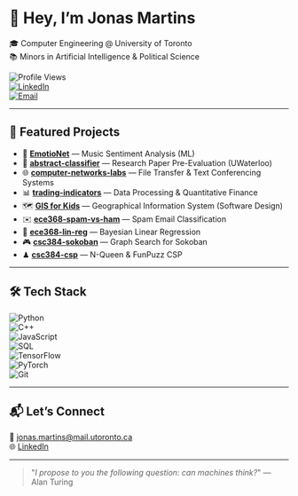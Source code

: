 # 👋 Hey, I’m Jonas Martins  

🎓 Computer Engineering @ University of Toronto  
📚 Minors in Artificial Intelligence & Political Science  

![Profile Views](https://komarev.com/ghpvc/?username=jonasxmartins&style=flat-square&color=blue)  
[![LinkedIn](https://img.shields.io/badge/LinkedIn-blue?style=flat&logo=linkedin&logoColor=white)](https://www.linkedin.com/in/jonasxmartins)  
[![Email](https://img.shields.io/badge/Email-Contact%20Me-red?style=flat&logo=gmail&logoColor=white)](mailto:jonas.martins@mail.utoronto.ca)  

---

## 🚀 Featured Projects  

- 🎵 **[EmotioNet](https://github.com/jonasxmartins/EmotioNet)** — Music Sentiment Analysis (ML)  
- 📄 **[abstract-classifier](https://github.com/jonasxmartins/EmotioNet)** — Research Paper Pre-Evaluation (UWaterloo)  
- 🌐 **[computer-networks-labs](https://github.com/jonasxmartins/computer-networks-labs)** — File Transfer & Text Conferencing Systems  
- 📊 **[trading-indicators](https://github.com/jonasxmartins/trading-indicators)** — Data Processing & Quantitative Finance  
- 🗺 **[GIS for Kids](https://docs.google.com/presentation/d/11R-VKNXlqT0NF3GsvMiWdCwxJel9RZkWwbI1gcevKnc/edit?usp=sharing)** — Geographical Information System (Software Design)  
- ✉️ **[ece368-spam-vs-ham](https://github.com/jonasxmartins/EmotioNet)** — Spam Email Classification  
- 📐 **[ece368-lin-reg](https://github.com/jonasxmartins/EmotioNet)** — Bayesian Linear Regression  
- 🎮 **[csc384-sokoban](https://github.com/jonasxmartins/EmotioNet)** — Graph Search for Sokoban  
- ♟ **[csc384-csp](https://github.com/jonasxmartins/EmotioNet)** — N-Queen & FunPuzz CSP  

---

## 🛠 Tech Stack  

![Python](https://img.shields.io/badge/Python-3776AB?style=flat&logo=python&logoColor=white)  
![C++](https://img.shields.io/badge/C++-00599C?style=flat&logo=c%2B%2B&logoColor=white)  
![JavaScript](https://img.shields.io/badge/JavaScript-F7DF1E?style=flat&logo=javascript&logoColor=black)  
![SQL](https://img.shields.io/badge/SQL-003B57?style=flat&logo=database&logoColor=white)  
![TensorFlow](https://img.shields.io/badge/TensorFlow-FF6F00?style=flat&logo=tensorflow&logoColor=white)  
![PyTorch](https://img.shields.io/badge/PyTorch-EE4C2C?style=flat&logo=pytorch&logoColor=white)  
![Git](https://img.shields.io/badge/Git-F05032?style=flat&logo=git&logoColor=white)  


---

## 📬 Let’s Connect  

📧 [jonas.martins@mail.utoronto.ca](mailto:jonas.martins@mail.utoronto.ca)  
🌐 [LinkedIn](https://www.linkedin.com/in/jonasxmartins)  

---

> "_I propose to you the following question: can machines think?_" — Alan Turing
